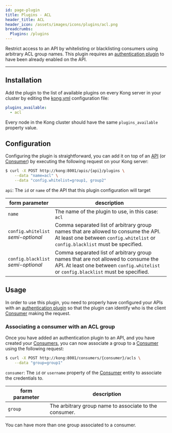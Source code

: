 ```yaml
---
id: page-plugin
title: Plugins - ACL
header_title: ACL
header_icon: /assets/images/icons/plugins/acl.png
breadcrumbs:
  Plugins: /plugins
---
```


Restrict access to an API by whitelisting or blacklisting consumers using arbitrary ACL group names. This plugin requires an [authentication plugin][faq-authentication] to have been already enabled on the API.

----

## Installation

Add the plugin to the list of available plugins on every Kong server in your cluster by editing the [kong.yml][configuration] configuration file:

```yaml
plugins_available:
  - acl
```

Every node in the Kong cluster should have the same `plugins_available` property value.

## Configuration

Configuring the plugin is straightforward, you can add it on top of an [API][api-object] (or [Consumer][consumer-object]) by executing the following request on your Kong server:

```bash
$ curl -X POST http://kong:8001/apis/{api}/plugins \
    --data "name=acl" \
    --data "config.whitelist=group1, group2"
```

`api`: The `id` or `name` of the API that this plugin configuration will target

form parameter                  | description
---                             | ---
`name`                          | The name of the plugin to use, in this case: `acl`
`config.whitelist`<br>*semi-optional* | Comma separated list of arbitrary group names that are allowed to consume the API. At least one between `config.whitelist` or `config.blacklist` must be specified.
`config.blacklist`<br>*semi-optional* | Comma separated list of arbitrary group names that are not allowed to consume the API. At least one between `config.whitelist` or `config.blacklist` must be specified.

## Usage

In order to use this plugin, you need to properly have configured your APIs with an [authentication plugin][faq-authentication] so that the plugin can identify who is the client [Consumer][consumer-object] making the request.

### Associating a consumer with an ACL group

Once you have added an authentication plugin to an API, and you have created your [Consumers][consumer-object], you can now associate a group to a [Consumer][consumer-object] using the following request:

```bash
$ curl -X POST http://kong:8001/consumers/{consumer}/acls \
    --data "group=group1"
```

`consumer`: The `id` or `username` property of the [Consumer][consumer-object] entity to associate the credentials to.

form parameter      | description
---                 | ---
`group`             | The arbitrary group name to associate to the consumer.

You can have more than one group associated to a consumer.

[cidr]: https://en.wikipedia.org/wiki/Classless_Inter-Domain_Routing#CIDR_notation
[api-object]: /docs/{{site.data.kong_latest.release}}/admin-api/#api-object
[configuration]: /docs/{{site.data.kong_latest.release}}/configuration
[consumer-object]: /docs/{{site.data.kong_latest.release}}/admin-api/#consumer-object
[faq-authentication]: /about/faq/#how-can-i-add-an-authentication-layer-on-a-microservice/api?
